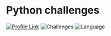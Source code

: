 # Python challenges
[![Profile Link](https://img.shields.io/badge/hackerRank-profile_link-brightgreen.svg)](https://www.hackerrank.com/weozUA)
![Challenges](https://img.shields.io/badge/Challenges-68_solved-orange.svg) 
![Language](https://img.shields.io/badge/Language-Python_3-7873ae.svg) 

